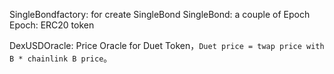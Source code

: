 SingleBondfactory: for create SingleBond
SingleBond: a couple of Epoch
Epoch: ERC20 token 

DexUSDOracle: Price Oracle for Duet Token，`Duet price = twap price with B * chainlink B price`。